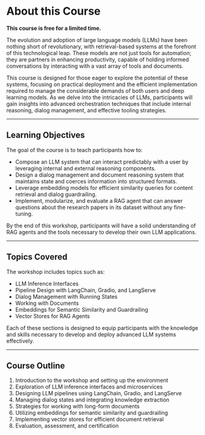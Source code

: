 # About this Course

**This course is free for a limited time.**

The evolution and adoption of large language models (LLMs) have been nothing short of revolutionary, with retrieval-based systems at the forefront of this technological leap. These models are not just tools for automation; they are partners in enhancing productivity, capable of holding informed conversations by interacting with a vast array of tools and documents. 

This course is designed for those eager to explore the potential of these systems, focusing on practical deployment and the efficient implementation required to manage the considerable demands of both users and deep learning models. As we delve into the intricacies of LLMs, participants will gain insights into advanced orchestration techniques that include internal reasoning, dialog management, and effective tooling strategies.

---

## Learning Objectives

The goal of the course is to teach participants how to:

- Compose an LLM system that can interact predictably with a user by leveraging internal and external reasoning components.
- Design a dialog management and document reasoning system that maintains state and coerces information into structured formats.
- Leverage embedding models for efficient similarity queries for content retrieval and dialog guardrailing.
- Implement, modularize, and evaluate a RAG agent that can answer questions about the research papers in its dataset without any fine-tuning.

By the end of this workshop, participants will have a solid understanding of RAG agents and the tools necessary to develop their own LLM applications.

---

## Topics Covered

The workshop includes topics such as:

- LLM Inference Interfaces  
- Pipeline Design with LangChain, Gradio, and LangServe  
- Dialog Management with Running States  
- Working with Documents  
- Embeddings for Semantic Similarity and Guardrailing  
- Vector Stores for RAG Agents  

Each of these sections is designed to equip participants with the knowledge and skills necessary to develop and deploy advanced LLM systems effectively.

---

## Course Outline

1. Introduction to the workshop and setting up the environment  
2. Exploration of LLM inference interfaces and microservices  
3. Designing LLM pipelines using LangChain, Gradio, and LangServe  
4. Managing dialog states and integrating knowledge extraction  
5. Strategies for working with long-form documents  
6. Utilizing embeddings for semantic similarity and guardrailing  
7. Implementing vector stores for efficient document retrieval  
8. Evaluation, assessment, and certification
